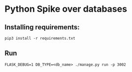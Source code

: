 # Python Spike over databases

## Installing requirements:

```pip3 install -r requirements.txt```

## Run

```FLASK_DEBUG=1 DB_TYPE=<db_name> ./manage.py run -p 3002```

